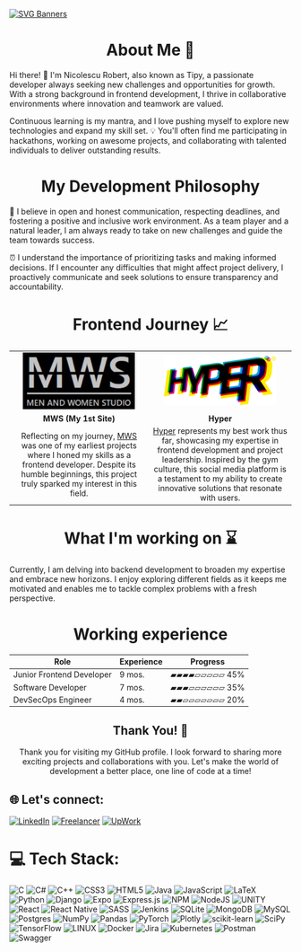 [![SVG Banners](https://svg-banners.vercel.app/api?type=luminance&text1=Welcome&&height=200&width=1100)](https://github.com/TIPYexe)

<div>
  
  <h1 align="center">About Me 💫</h2>
  
  <p>
    Hi there! 👋 I'm Nicolescu Robert, also known as Tipy, a passionate developer always seeking new challenges and opportunities for growth. With a strong background in frontend development, I thrive in collaborative environments where innovation and teamwork are valued.
  </p>
  
  <p>
    Continuous learning is my mantra, and I love pushing myself to explore new technologies and expand my skill set. 💡 You'll often find me participating in hackathons, working on awesome projects, and collaborating with talented individuals to deliver outstanding results.
  </p>
  
</div>

<div>

  <h1 align="center">My Development Philosophy</h2>

  <p>
    🤝 I believe in open and honest communication, respecting deadlines, and fostering a positive and inclusive work environment. As a team player and a natural leader, I am always ready to take on new challenges and guide the team towards success.
  </p>

  <p>
    ⏰ I understand the importance of prioritizing tasks and making informed decisions. If I encounter any difficulties that might affect project delivery, I proactively communicate and seek solutions to ensure transparency and accountability.
  </p>

</div>

<h1 align="center">Frontend Journey 📈</h2>

<table border="0">
  <tr align="center">
    <td width=600>
      <a href="https://github.com/TIPYexe/mws.github.io">
        <img src="demo_mws.png" alt="MWS Project" width="200">
      </a>
    <td width=600>
      <a href="https://github.com/Bb4k/hyper-frontend">
        <img src="hyper-logo.png" alt="Hyper Logo" width="200">
      </a>
    </td>
  </tr>
  
  <tr align="center">
    <td>
      <strong>MWS (My 1st Site)</strong>
    </td>
    <td>
      <strong>Hyper</strong>  
    </td>
  </tr>
  
  <tr align="center">
    <td>
      Reflecting on my journey, <a href="https://github.com/TIPYexe/mws.github.io">MWS</a> was one of my earliest projects where I honed my skills as a frontend developer. Despite its humble beginnings, this project truly sparked my interest in this field.
    </td>
    <td>
      <a href="https://github.com/Bb4k/hyper-frontend">Hyper</a> represents my best work thus far, showcasing my expertise in frontend development and project leadership. Inspired by the gym culture, this social media platform is a testament to my ability to create innovative solutions that resonate with users.
    </td>
  </tr>
</table>

<div>
  
  <h1 align="center">What I'm working on ⌛</h2>
  
  <p>
    Currently, I am delving into backend development to broaden my expertise and embrace new horizons. I enjoy exploring different fields as it keeps me motivated and enables me to tackle complex problems with a fresh perspective.
  </p>
  
</div>

<div align="center">

  <h1>Working experience</h1>
  
  | Role                      | Experience | Progress      |
  | ------------------------- | ---------- | ------------- |
  | Junior Frontend Developer | 9 mos.     | ▰▰▰▰▱▱▱▱▱ 45% |
  | Software Developer        | 7 mos.     | ▰▰▰▱▱▱▱▱▱ 35% |
  | DevSecOps Engineer        | 4 mos.     | ▰▰▱▱▱▱▱▱▱ 20% |

</div>

<div align="center">

  <h2>Thank You! 🙏</h2>

  <p>
    Thank you for visiting my GitHub profile. I look forward to sharing more exciting projects and collaborations with you. Let's make the world of development a better place, one line of code at a time!
  </p>

</div>

## 🌐 Let's connect:
[![LinkedIn](https://img.shields.io/badge/LinkedIn-0077B5?style=for-the-badge&logo=linkedin&logoColor=white)](https://www.linkedin.com/in/robert-nicolescu) 
[![Freelancer](https://img.shields.io/badge/Freelancer-29B2FE?style=for-the-badge&logo=Freelancer&logoColor=white)](https://www.freelancer.com/u/EngRobertNick) 
[![UpWork](https://img.shields.io/badge/UpWork-6FDA44?style=for-the-badge&logo=Upwork&logoColor=white)](https://www.upwork.com/freelancers/~01373103cdbed0b887) 


# 💻 Tech Stack:
![C](https://img.shields.io/badge/c-%2300599C.svg?style=for-the-badge&logo=c&logoColor=white) ![C#](https://img.shields.io/badge/c%23-%23239120.svg?style=for-the-badge&logo=c-sharp&logoColor=white) ![C++](https://img.shields.io/badge/c++-%2300599C.svg?style=for-the-badge&logo=c%2B%2B&logoColor=white) ![CSS3](https://img.shields.io/badge/css3-%231572B6.svg?style=for-the-badge&logo=css3&logoColor=white) ![HTML5](https://img.shields.io/badge/html5-%23E34F26.svg?style=for-the-badge&logo=html5&logoColor=white) ![Java](https://img.shields.io/badge/java-%23ED8B00.svg?style=for-the-badge&logo=java&logoColor=white) ![JavaScript](https://img.shields.io/badge/javascript-%23323330.svg?style=for-the-badge&logo=javascript&logoColor=%23F7DF1E) ![LaTeX](https://img.shields.io/badge/latex-%23008080.svg?style=for-the-badge&logo=latex&logoColor=white) ![Python](https://img.shields.io/badge/python-3670A0?style=for-the-badge&logo=python&logoColor=ffdd54) ![Django](https://img.shields.io/badge/django-%23092E20.svg?style=for-the-badge&logo=django&logoColor=white) ![Expo](https://img.shields.io/badge/expo-1C1E24?style=for-the-badge&logo=expo&logoColor=#D04A37) ![Express.js](https://img.shields.io/badge/express.js-%23404d59.svg?style=for-the-badge&logo=express&logoColor=%2361DAFB) ![NPM](https://img.shields.io/badge/NPM-%23000000.svg?style=for-the-badge&logo=npm&logoColor=white) ![NodeJS](https://img.shields.io/badge/node.js-6DA55F?style=for-the-badge&logo=node.js&logoColor=white) ![UNITY](https://img.shields.io/badge/Unity-%2320232a.svg?style=for-the-badge&logo=unity&logoColor=white) ![React](https://img.shields.io/badge/react-%2320232a.svg?style=for-the-badge&logo=react&logoColor=%2361DAFB) ![React Native](https://img.shields.io/badge/react_native-%2320232a.svg?style=for-the-badge&logo=react&logoColor=%2361DAFB) ![SASS](https://img.shields.io/badge/SASS-hotpink.svg?style=for-the-badge&logo=SASS&logoColor=white) ![Jenkins](https://img.shields.io/badge/jenkins-%232C5263.svg?style=for-the-badge&logo=jenkins&logoColor=white) ![SQLite](https://img.shields.io/badge/sqlite-%2307405e.svg?style=for-the-badge&logo=sqlite&logoColor=white) ![MongoDB](https://img.shields.io/badge/MongoDB-%234ea94b.svg?style=for-the-badge&logo=mongodb&logoColor=white) ![MySQL](https://img.shields.io/badge/mysql-%2300f.svg?style=for-the-badge&logo=mysql&logoColor=white) ![Postgres](https://img.shields.io/badge/postgres-%23316192.svg?style=for-the-badge&logo=postgresql&logoColor=white) ![NumPy](https://img.shields.io/badge/numpy-%23013243.svg?style=for-the-badge&logo=numpy&logoColor=white) ![Pandas](https://img.shields.io/badge/pandas-%23150458.svg?style=for-the-badge&logo=pandas&logoColor=white) ![PyTorch](https://img.shields.io/badge/PyTorch-%23EE4C2C.svg?style=for-the-badge&logo=PyTorch&logoColor=white) ![Plotly](https://img.shields.io/badge/Plotly-%233F4F75.svg?style=for-the-badge&logo=plotly&logoColor=white) ![scikit-learn](https://img.shields.io/badge/scikit--learn-%23F7931E.svg?style=for-the-badge&logo=scikit-learn&logoColor=white) ![SciPy](https://img.shields.io/badge/SciPy-%230C55A5.svg?style=for-the-badge&logo=scipy&logoColor=%white) ![TensorFlow](https://img.shields.io/badge/TensorFlow-%23FF6F00.svg?style=for-the-badge&logo=TensorFlow&logoColor=white) ![LINUX](https://img.shields.io/badge/Linux-FCC624?style=for-the-badge&logo=linux&logoColor=black) ![Docker](https://img.shields.io/badge/docker-%230db7ed.svg?style=for-the-badge&logo=docker&logoColor=white) ![Jira](https://img.shields.io/badge/jira-%230A0FFF.svg?style=for-the-badge&logo=jira&logoColor=white) ![Kubernetes](https://img.shields.io/badge/kubernetes-%23326ce5.svg?style=for-the-badge&logo=kubernetes&logoColor=white) ![Postman](https://img.shields.io/badge/Postman-FF6C37?style=for-the-badge&logo=postman&logoColor=white) ![Swagger](https://img.shields.io/badge/-Swagger-%23Clojure?style=for-the-badge&logo=swagger&logoColor=white)
